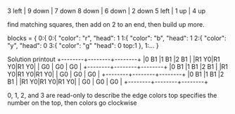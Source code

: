 3 left | 9 down | 7 down
8 down | 6 down | 2 down
5 left | 1 up   | 4 up


find matching squares, then add on 2 to an end, then build up more.


blocks = {
    0:{
        0:{
            "color": "r",
            "head": 1
        1:{
            "color": "b",
            "head": 1
        2:{
            "color": "y",
            "head": 0
        3:{
            "color": "g"
            "head": 0
        top:1
    },
    1:...
}

Solution printout
+--------+--------+--------+
|0  B1   |1  B1   |2  B1   |
|R1    Y0|R1    Y0|R1    Y0|
|   G0   |   G0   |   G0   |
+--------+--------+--------+
|0  B1   |1  B1   |2  B1   |
|R1    Y0|R1    Y0|R1    Y0|
|   G0   |   G0   |   G0   |
+--------+--------+--------+
|0  B1   |1  B1   |2  B1   |
|R1    Y0|R1    Y0|R1    Y0|
|   G0   |   G0   |   G0   |
+--------+--------+--------+

0, 1, 2, and 3 are read-only to describe the edge colors
top specifies the number on the top, then colors go clockwise
